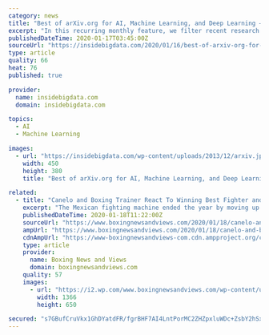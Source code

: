 ```yaml
---
category: news
title: "Best of arXiv.org for AI, Machine Learning, and Deep Learning – December 2019"
excerpt: "In this recurring monthly feature, we filter recent research papers appearing on the arXiv.org preprint server for compelling subjects relating to AI, machine learning and deep learning – from disciplines including statistics, mathematics and computer science – and provide you with a useful “best of” list for the past month. Researchers ..."
publishedDateTime: 2020-01-17T03:45:00Z
sourceUrl: "https://insidebigdata.com/2020/01/16/best-of-arxiv-org-for-ai-machine-learning-and-deep-learning-december-2019/"
type: article
quality: 66
heat: 76
published: true

provider:
  name: insidebigdata.com
  domain: insidebigdata.com

topics:
  - AI
  - Machine Learning

images:
  - url: "https://insidebigdata.com/wp-content/uploads/2013/12/arxiv.jpg"
    width: 450
    height: 380
    title: "Best of arXiv.org for AI, Machine Learning, and Deep Learning – December 2019"

related:
  - title: "Canelo and Boxing Trainer React To Winning Best Fighter and Trainer of 2019"
    excerpt: "The Mexican fighting machine ended the year by moving up to 175 lbs and defeating feared puncher ... Here is what Canelo has had to say (Spanish to English translation): “It is an honor to receive the BWAA fighter prize of the year but it represents an even greater pride to do it by your side @caneloteam. Many thanks to all who voted; Let ..."
    publishedDateTime: 2020-01-18T11:22:00Z
    sourceUrl: "https://www.boxingnewsandviews.com/2020/01/18/canelo-and-boxing-trainer-react-to-winning-best-fighter-and-trainer-of-2019/"
    ampUrl: "https://www.boxingnewsandviews.com/2020/01/18/canelo-and-boxing-trainer-react-to-winning-best-fighter-and-trainer-of-2019/amp/"
    cdnAmpUrl: "https://www-boxingnewsandviews-com.cdn.ampproject.org/c/s/www.boxingnewsandviews.com/2020/01/18/canelo-and-boxing-trainer-react-to-winning-best-fighter-and-trainer-of-2019/amp/"
    type: article
    provider:
      name: Boxing News and Views
      domain: boxingnewsandviews.com
    quality: 57
    images:
      - url: "https://i2.wp.com/www.boxingnewsandviews.com/wp-content/uploads/2020/01/Canelo-and-Boxing-Trainer-React-To-Winning-Best-Fighter-and-Trainer-of-2019.jpg?fit=1366%2C650&ssl=1"
        width: 1366
        height: 650

secured: "s7GBufCruVkx1GhDYatdFR/fgrBHF7AI4LntPorMC2ZHZpxluWDc+ZsbY2hSxWiLqH+NqvEajN1fWaU2oO7dEBzz4fJHhhqpVJalEyTSFEnz+NuZTCUB+NswsncQ1SY4A/blkrQziXbvzZ0+DsO9D8ixaWjbGtpz8quY1YdA76ddGV0zYWlTqTUFbwKfedbX+WSf+E4iudQOMgblXslx4m/iCoZdTGVKLk+lUnSC8DJzFBgMCOsv3mfKgtxlIeqL2mWs+R1aBMd8tUf50s/bR0Bxvp8ytOpMY4bVgQcuVyE=;6h2HfsZdWYjoKF6+jBz7QQ=="
---
```


